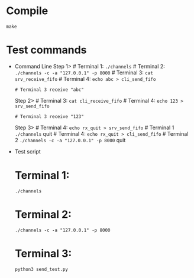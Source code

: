 Compile
==========
  `make`

Test commands
==========
* Command Line
  Step 1>
      # Terminal 1:
	`./channels`
      # Terminal 2:
	`./channels -c -a "127.0.0.1" -p 8000`
      # Terminal 3:
	`cat srv_receive_fifo`
      # Terminal 4:
	`echo abc > cli_send_fifo`

      # Terminal 3 receive "abc"
  Step 2>
      # Terminal 3:
	`cat cli_receive_fifo`
      # Terminal 4:
	`echo 123 > srv_send_fifo`

      # Terminal 3 receive "123"
  Step 3>
      # Terminal 4:
	`echo rx_quit > srv_send_fifo`
      # Terminal 1 `./channels` quit
      # Terminal 4:
	`echo rx_quit > cli_send_fifo`
      # Terminal 2 `./channels -c -a "127.0.0.1" -p 8000` quit

* Test script
  # Terminal 1:
    `./channels`
  # Terminal 2:
    `./channels -c -a "127.0.0.1" -p 8000`
  # Terminal 3:
    `python3 send_test.py`

